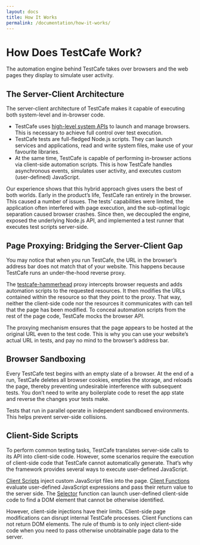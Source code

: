 ```yaml
---
layout: docs
title: How It Works
permalink: /documentation/how-it-works/
---
```

# How Does TestCafe Work?

The automation engine behind TestCafe takes over browsers and the web pages they display to simulate user activity.

## The Server-Client Architecture

The server-client architecture of TestCafe makes it capable of executing both system-level and in-browser code.

* TestCafe uses [high-level system APIs](https://github.com/DevExpress/testcafe-browser-tools) to launch and manage browsers. This is necessary to achieve full control over test execution.
* TestCafe tests are full-fledged Node.js scripts. They can launch services and applications, read and write system files, make use of your favourite libraries.
* At the same time, TestCafe is capable of performing in-browser actions via client-side automation scripts. This is how TestCafe handles asynchronous events, simulates user activity, and executes custom (user-defined) JavaScript.

Our experience shows that this hybrid approach gives users the best of both worlds. Early in the product’s life, TestCafe ran entirely in the browser. This caused a number of issues. The tests’ capabilities were limited, the application often interfered with page execution, and the sub-optimal logic separation caused browser crashes. Since then, we decoupled the engine, exposed the underlying Node.js API, and implemented a test runner that executes test scripts server-side.

## Page Proxying: Bridging the Server-Client Gap

You may notice that when you run TestCafe, the URL in the browser’s address bar does not match that of your website. This happens because TestCafe runs an under-the-hood reverse proxy.

The [testcafe-hammerhead](https://github.com/DevExpress/testcafe-hammerhead) proxy intercepts browser requests and adds automation scripts to the requested resources. It then modifies the URLs contained within the resource so that they point to the proxy. That way, neither the client-side code nor the resources it communicates with can tell that the page has been modified. To conceal automation scripts from the rest of the page code, TestCafe mocks the browser API.

The proxying mechanism ensures that the page appears to be hosted at the original URL even to the test code. This is why you can use your website’s actual URL in tests, and pay no mind to the browser’s address bar.

## Browser Sandboxing

Every TestCafe test begins with an empty slate of a browser. At the end of a run, TestCafe deletes all browser cookies, empties the storage, and reloads the page, thereby preventing undesirable interference with subsequent tests. You don’t need to write any boilerplate code to reset the app state and reverse the changes your tests make.

Tests that run in parallel operate in independent sandboxed environments. This helps prevent server-side collisions.

## Client-Side Scripts

To perform common testing tasks, TestCafe translates server-side calls to its API into client-side code. However, some scenarios require the execution of client-side code that TestCafe cannot automatically generate. That’s why the framework provides several ways to execute user-defined JavaScript.

[Client Scripts](/../guides/advanced-guides/inject-client-scripts.md) inject custom JavaScript files into the page.
[Client Functions](../guides/basic-guides/obtain-client-side-info.md) evaluate user-defined JavaScript expressions and pass their return value to the server side.
The [Selector](../guides/basic-guides/select-page-elements.md) function can launch user-defined client-side code to find a DOM element that cannot be otherwise identified.

However, client-side injections have their limits. Client-side page modifications can disrupt internal TestCafe processes. Client Functions can not return DOM elements. The rule of thumb is to only inject client-side code when you need to pass otherwise unobtainable page data to the server.
